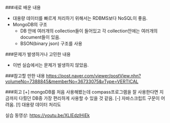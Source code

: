 ###새로 배운 내용
- 대용량 데이터를 빠르게 처리하기 위해서는 RDBMS보다 NoSQL이 좋음.
- MongoDB의 구조
	- DB 안에 여러개의 collection들이 들어있고 각 collection안에는 여러개의 document들이 있음.
	- BSON(binary json) 구조를 사용 

###문제가 발생하거나 고민한 내용
- 이번 실습에서는 문제가 발생하지 않았음.

###참고할 만한 내용
https://post.naver.com/viewer/postView.nhn?volumeNo=7388845&memberNo=36733075&vType=VERTICAL

###회고
[+] mongoDB를 처음 사용해봤는데 compass프로그램을 잘 사용한다면 지금까지 다뤘던 DB중 가장 편리하게 사용할 수 있을 것 같음.
[-] 자바스크립트 구문이 어려움.
[!] 대용량 데이터 처리도 

실습 동영상: https://youtu.be/XLIEdzlHiEk
